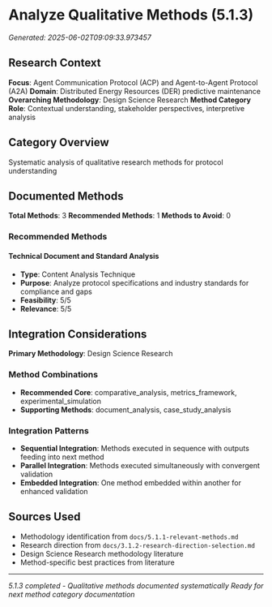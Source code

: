 # Analyze Qualitative Methods (5.1.3)

*Generated: 2025-06-02T09:09:33.973457*

## Research Context

**Focus**: Agent Communication Protocol (ACP) and Agent-to-Agent Protocol (A2A)
**Domain**: Distributed Energy Resources (DER) predictive maintenance
**Overarching Methodology**: Design Science Research
**Method Category Role**: Contextual understanding, stakeholder perspectives, interpretive analysis

## Category Overview

Systematic analysis of qualitative research methods for protocol understanding

## Documented Methods

**Total Methods**: 3
**Recommended Methods**: 1
**Methods to Avoid**: 0

### Recommended Methods

#### Technical Document and Standard Analysis
- **Type**: Content Analysis Technique
- **Purpose**: Analyze protocol specifications and industry standards for compliance and gaps
- **Feasibility**: 5/5
- **Relevance**: 5/5

## Integration Considerations

**Primary Methodology**: Design Science Research

### Method Combinations
- **Recommended Core**: comparative_analysis, metrics_framework, experimental_simulation
- **Supporting Methods**: document_analysis, case_study_analysis

### Integration Patterns
- **Sequential Integration**: Methods executed in sequence with outputs feeding into next method
- **Parallel Integration**: Methods executed simultaneously with convergent validation
- **Embedded Integration**: One method embedded within another for enhanced validation

## Sources Used

- Methodology identification from `docs/5.1.1-relevant-methods.md`
- Research direction from `docs/3.1.2-research-direction-selection.md`
- Design Science Research methodology literature
- Method-specific best practices from literature

---

*5.1.3 completed - Qualitative methods documented systematically*
*Ready for next method category documentation*

